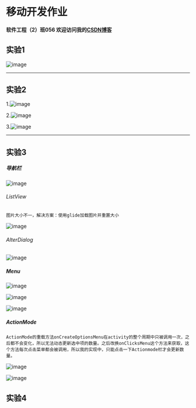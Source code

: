 # 移动开发作业
#### 软件工程（2）班056 欢迎访问我的[CSDN博客](http://blog.csdn.net/vip9504)
## 实验1
![image](https://github.com/que123567/HelloWorld/blob/master/app/src/main/res/drawable/Hello.png)
***
## 实验2

1.![image](https://github.com/que123567/Labs/blob/master/ThreeKindsOfLayout/app/src/main/res/drawable/layout1.png)

2.![image](https://github.com/que123567/Labs/blob/master/ThreeKindsOfLayout/app/src/main/res/drawable/layout2.png)

3.![image](https://github.com/que123567/Labs/blob/master/ThreeKindsOfLayout/app/src/main/res/drawable/layout3.png)
***
## 实验3
##### 导航栏
![image](https://github.com/que123567/Labs/blob/master/Lab3/app/src/main/res/drawable/test31.png)
###### ListView
`图片大小不一，解决方案：使用glide加载图片并重置大小`

![image](https://github.com/que123567/Labs/blob/master/Lab3/app/src/main/res/drawable/test1.png)
###### AlterDialog

![image](https://github.com/que123567/Labs/blob/master/Lab3/app/src/main/res/drawable/Test2.png)

##### Menu
![image](https://github.com/que123567/Labs/blob/master/Lab3/app/src/main/res/drawable/test34.png)

![image](https://github.com/que123567/Labs/blob/master/Lab3/app/src/main/res/drawable/test35.png)

![image](https://github.com/que123567/Labs/blob/master/Lab3/app/src/main/res/drawable/test36.png)

##### ActionMode
 `ActionMode的重载方法onCreateOptionsMenu在activity的整个周期中只被调用一次，之后都不会变化，所以无法动态更新选中项的数量。之后改换onClicksMenu这个方法来获取，这个方法每次点击菜单都会被调用，所以我的实现中，只能点击一下Actionmode栏才会更新数量。`

 ![image](https://github.com/que123567/Labs/blob/master/Lab3/app/src/main/res/drawable/test32.png)

![image](https://github.com/que123567/Labs/blob/master/Lab3/app/src/main/res/drawable/test33.png)
## 实验4
